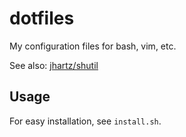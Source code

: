 # dotfiles

My configuration files for bash, vim, etc.

See also: [jhartz/shutil](https://github.com/jhartz/shutil)

## Usage

For easy installation, see `install.sh`.

